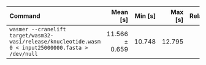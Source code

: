 | Command | Mean [s] | Min [s] | Max [s] | Relative |
|:---|---:|---:|---:|---:|
| `wasmer --cranelift target/wasm32-wasi/release/knucleotide.wasm 0 < input25000000.fasta > /dev/null` | 11.566 ± 0.659 | 10.748 | 12.795 | 1.00 |
